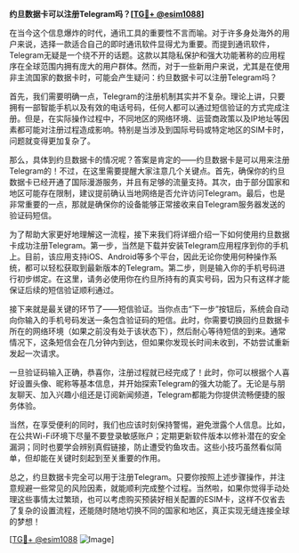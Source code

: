 **约旦数据卡可以注册Telegram吗？[[TG💪+ @esim1088](https://t.me/s/esim1088)]**

在当今这个信息爆炸的时代，通讯工具的重要性不言而喻。对于许多身处海外的用户来说，选择一款适合自己的即时通讯软件显得尤为重要。而提到通讯软件，Telegram无疑是一个绕不开的话题。这款以其隐私保护和强大功能著称的应用程序在全球范围内拥有庞大的用户群体。然而，对于一些新用户来说，尤其是在使用非主流国家的数据卡时，可能会产生疑问：约旦数据卡可以注册Telegram吗？

首先，我们需要明确一点，Telegram的注册机制其实并不复杂。理论上讲，只要拥有一部智能手机以及有效的电话号码，任何人都可以通过短信验证的方式完成注册。但是，在实际操作过程中，不同地区的网络环境、运营商政策以及IP地址等因素都可能对注册过程造成影响。特别是当涉及到国际号码或特定地区的SIM卡时，问题就变得更加复杂了。

那么，具体到约旦数据卡的情况呢？答案是肯定的——约旦数据卡是可以用来注册Telegram的！不过，在这里需要提醒大家注意几个关键点。首先，确保你的约旦数据卡已经开通了国际漫游服务，并且有足够的流量支持。其次，由于部分国家和地区可能存在限制，建议提前确认当地网络是否允许访问Telegram。最后，也是非常重要的一点，那就是确保你的设备能够正常接收来自Telegram服务器发送的验证码短信。

为了帮助大家更好地理解这一流程，接下来我们将详细介绍一下如何使用约旦数据卡成功注册Telegram。第一步，当然是下载并安装Telegram应用程序到你的手机上。目前，该应用支持iOS、Android等多个平台，因此无论你使用何种操作系统，都可以轻松获取到最新版本的Telegram。第二步，则是输入你的手机号码进行初步绑定。在这里，请务必使用你在约旦所持有的真实号码，因为只有这样才能保证后续的短信验证顺利通过。

接下来就是最关键的环节了——短信验证。当你点击“下一步”按钮后，系统会自动向你输入的手机号码发送一条包含验证码的短信。此时，你需要切换回约旦数据卡所在的网络环境（如果之前没有处于该状态下），然后耐心等待短信的到来。通常情况下，这条短信会在几分钟内到达，但如果你发现长时间未收到，不妨尝试重新发起一次请求。

一旦验证码输入正确，恭喜你，注册过程就已经完成了！此时，你可以根据个人喜好设置头像、昵称等基本信息，并开始探索Telegram的强大功能了。无论是与朋友聊天、加入兴趣小组还是订阅新闻频道，Telegram都能为你提供流畅便捷的服务体验。

当然，在享受便利的同时，我们也应该时刻保持警惕，避免泄露个人信息。比如，在公共Wi-Fi环境下尽量不要登录敏感账户；定期更新软件版本以修补潜在的安全漏洞；同时也要学会辨别真假链接，防止遭受钓鱼攻击。这些小技巧虽然看似简单，但却能在关键时刻起到至关重要的作用。

总之，约旦数据卡完全可以用于注册Telegram。只要你按照上述步骤操作，并注意规避一些常见的风险因素，就能顺利完成整个过程。当然啦，如果你觉得手动处理这些事情太过繁琐，也可以考虑购买预装好相关配置的ESIM卡，这样不仅省去了复杂的设置流程，还能随时随地切换不同的国家和地区，真正实现无缝连接全球的梦想！

[[TG💪+ @esim1088](https://t.me/s/esim1088) ![Image](https://i.postimg.cc/4NQfJmqS/Snipaste-2025-05-13-00-14-12.png)]
